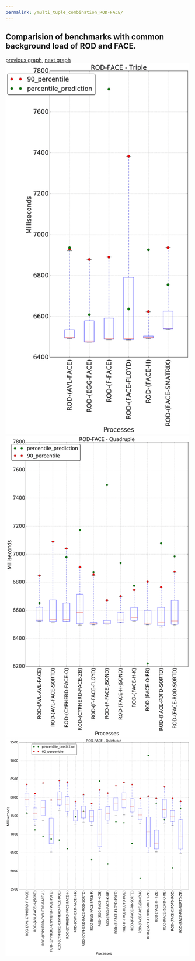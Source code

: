 ```yaml
---
permalink: /multi_tuple_combination_ROD-FACE/
---
```



## Comparision of benchmarks with common background load of ROD and FACE.

[previous graph](../multi_tuple_combination_ROD-EGG/), [next graph](../multi_tuple_combination_ROD-FLOYD/)
![graph figure](./images/triple/ROD/ROD-FACE_box.png)![graph figure](./images/quadruple/ROD/ROD-FACE_box.png)![graph figure](./images/quintuple/ROD/ROD-FACE_box.png)